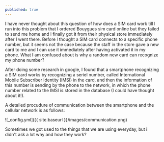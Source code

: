 ```yaml
---
published: true
---
```


I have never thought about this question of how does a SIM card work till I run into this problem that I ordered Bouygues sim card online but they failed to send me home and I finally got it from their physical store immediately after I went there. Before I thought a SIM card connects to a specific phone number, but it seems not the case because the staff in the store gave a new card to me and I can use it immediately after having activated it in my phone. What I am confused about is why a random new card can recognize my phone number?

After doing some research in google, I found that a smartphone recognizing a SIM card works by recognizing a seriel number, called International Mobile Subscriber Identity (IMSI) in the card, and then the information of this number is sending by the phone to the network, in which the phone number related to the IMSI is stored in the database  (I could have thought about it!).

A detailed procudure of communication between the smartphone and the cellular network is as follows:

![_config.yml]({{ site.baseurl }}/images/communication.png)

Sometimes we got used to the things that we are using everyday, but i didn't ask a lot why and how they work?
